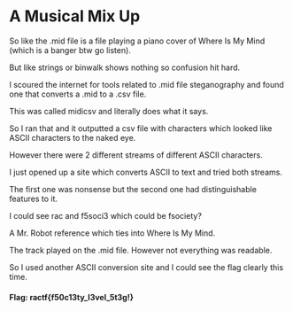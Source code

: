 # A Musical Mix Up

So like the .mid file is a file playing a piano cover of Where Is My Mind (which is a banger btw go listen).

But like strings or binwalk shows nothing so confusion hit hard.

I scoured the internet for tools related to .mid file steganography and found one that converts a .mid to a .csv file. 

This was called midicsv and literally does what it says. 

So I ran that and it outputted a csv file with characters which looked like ASCII characters to the naked eye.

However there were 2 different streams of different ASCII characters.

I just opened up a site which converts ASCII to text and tried both streams.

The first one was nonsense but the second one had distinguishable features to it.

I  could see rac and f5soci3 which could be fsociety?

A Mr. Robot reference which ties into Where Is My Mind.

The track played on the .mid file. However not everything was readable. 

So I used another ASCII conversion site and I could see the flag clearly this time.
#### Flag: ractf{f50c13ty_l3vel_5t3g!}
